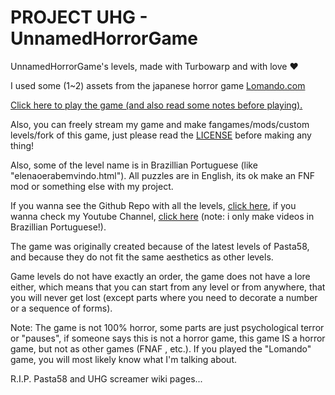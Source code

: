 # PROJECT UHG - UnnamedHorrorGame
UnnamedHorrorGame's levels, made with Turbowarp and with love ♥️

I used some (1~2) assets from the japanese horror game [Lomando.com](www.lomando.com/)

[Click here to play the game (and also read some notes before playing).](https://patoflamejantetv.github.io/UnnamedHorrorGame/beforeplay)

Also, you can freely stream my game and make fangames/mods/custom levels/fork of this game, just please read the [LICENSE](./LICENSE) before making any thing!

Also, some of the level name is in Brazillian Portuguese (like "elenaoerabemvindo.html"). All puzzles are in English, its ok make an FNF mod or something else with my project.

If you wanna see the Github Repo with all the levels, [click here](https://github.com/PatoFlamejanteTV/UnnamedHorrorGame/tree/main), if you wanna check my Youtube Channel, [click here](https://www.youtube.com/@patoflamejantetv) (note: i only make videos in Brazillian Portuguese!).

The game was originally created because of the latest levels of Pasta58, and because they do not fit the same aesthetics as other levels.

Game levels do not have exactly an order, the game does not have a lore either, which means that you can start from any level or from anywhere, that you will never get lost (except parts where you need to decorate a number or a sequence of forms).

Note: The game is not 100% horror, some parts are just psychological terror or "pauses", if someone says this is not a horror game, this game IS a horror game, but not as other games (FNAF , etc.). If you played the "Lomando" game, you will most likely know what I'm talking about.

R.I.P. Pasta58 and UHG screamer wiki pages...
